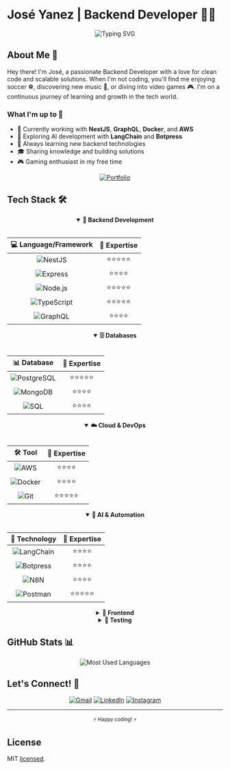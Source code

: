 # José Yanez | Backend Developer 👨‍💻

<div align="center">
  <img src="https://readme-typing-svg.demolab.com?font=Fira+Code&pause=1000&color=2E97A7&center=true&vCenter=true&width=435&lines=Backend+Developer;NestJS+%7C+GraphQL+%7C+AWS;Always+learning+new+technologies" alt="Typing SVG" />
</div>

## About Me 🚀

Hey there! I'm José, a passionate Backend Developer with a love for clean code and scalable solutions. When I'm not coding, you'll find me enjoying soccer ⚽, discovering new music 🎵, or diving into video games 🎮. I'm on a continuous journey of learning and growth in the tech world.

### What I'm up to 🎯
- 💼 Currently working with **NestJS**, **GraphQL**, **Docker**, and **AWS**
- 🤖 Exploring AI development with **LangChain** and **Botpress**
- 🌱 Always learning new backend technologies
- 🎓 Sharing knowledge and building solutions
- 🎮 Gaming enthusiast in my free time

<div align="center">
  
  [![Portfolio](https://img.shields.io/badge/Portfolio-000000?style=for-the-badge&logo=vercel&logoColor=white)](https://josemanuelyc.vercel.app)
  
</div>

## Tech Stack 🛠️

<div align="center">

<!-- Backend Development -->
<details open>
<summary><b>🔹 Backend Development</b></summary>
<br>
<div align="center">

| 💻 Language/Framework | 🎯 Expertise |
| :-----------------: | :---------: |
| ![NestJS](https://img.shields.io/badge/NestJS-E0234E?style=for-the-badge&logo=nestjs&logoColor=white) | ⭐⭐⭐⭐⭐ |
| ![Express](https://img.shields.io/badge/Express-000000?style=for-the-badge&logo=express&logoColor=white) | ⭐⭐⭐⭐ |
| ![Node.js](https://img.shields.io/badge/Node.js-339933?style=for-the-badge&logo=node.js&logoColor=white) | ⭐⭐⭐⭐⭐ |
| ![TypeScript](https://img.shields.io/badge/TypeScript-3178C6?style=for-the-badge&logo=typescript&logoColor=white) | ⭐⭐⭐⭐⭐ |
| ![GraphQL](https://img.shields.io/badge/GraphQL-E10098?style=for-the-badge&logo=graphql&logoColor=white) | ⭐⭐⭐⭐ |

</div>
</details>

<!-- Databases -->
<details open>
<summary><b>🗄️ Databases</b></summary>
<br>
<div align="center">

| 📊 Database | 🎯 Expertise |
| :---------: | :---------: |
| ![PostgreSQL](https://img.shields.io/badge/PostgreSQL-316192?style=for-the-badge&logo=postgresql&logoColor=white) | ⭐⭐⭐⭐⭐ |
| ![MongoDB](https://img.shields.io/badge/MongoDB-47A248?style=for-the-badge&logo=mongodb&logoColor=white) | ⭐⭐⭐⭐ |
| ![SQL](https://img.shields.io/badge/SQL-4479A1?style=for-the-badge&logo=mysql&logoColor=white) | ⭐⭐⭐⭐ |

</div>
</details>

<!-- Cloud & DevOps -->
<details open>
<summary><b>☁️ Cloud & DevOps</b></summary>
<br>
<div align="center">

| 🛠️ Tool | 🎯 Expertise |
| :-----: | :---------: |
| ![AWS](https://img.shields.io/badge/AWS-232F3E?style=for-the-badge&logo=amazon-aws&logoColor=white) | ⭐⭐⭐⭐ |
| ![Docker](https://img.shields.io/badge/Docker-2496ED?style=for-the-badge&logo=docker&logoColor=white) | ⭐⭐⭐⭐ |
| ![Git](https://img.shields.io/badge/Git-F05032?style=for-the-badge&logo=git&logoColor=white) | ⭐⭐⭐⭐⭐ |

</div>
</details>

<!-- AI & Automation -->
<details open>
<summary><b>🤖 AI & Automation</b></summary>
<br>
<div align="center">

| 🧠 Technology | 🎯 Expertise |
| :----------: | :---------: |
| ![LangChain](https://img.shields.io/badge/LangChain-121212?style=for-the-badge&logo=chainlink&logoColor=white) | ⭐⭐⭐⭐ |
| ![Botpress](https://img.shields.io/badge/Botpress-FF4F64?style=for-the-badge&logo=robotframework&logoColor=white) | ⭐⭐⭐⭐ |
| ![N8N](https://img.shields.io/badge/N8N-41B883?style=for-the-badge&logo=n8n&logoColor=white) | ⭐⭐⭐⭐ |
| ![Postman](https://img.shields.io/badge/Postman-FF6C37?style=for-the-badge&logo=postman&logoColor=white) | ⭐⭐⭐⭐⭐ |

</div>
</details>

<!-- Frontend -->
<details>
<summary><b>🎨 Frontend</b></summary>
<br>
<div align="center">

| 🖥️ Technology | 🎯 Expertise |
| :----------: | :---------: |
| ![React](https://img.shields.io/badge/React-20232A?style=for-the-badge&logo=react&logoColor=61DAFB) | ⭐⭐⭐⭐ |
| ![Next.js](https://img.shields.io/badge/Next.js-000000?style=for-the-badge&logo=next.js&logoColor=white) | ⭐⭐⭐⭐ |
| ![Redux](https://img.shields.io/badge/Redux-764ABC?style=for-the-badge&logo=redux&logoColor=white) | ⭐⭐⭐⭐ |
| ![Material-UI](https://img.shields.io/badge/Material--UI-0081CB?style=for-the-badge&logo=material-ui&logoColor=white) | ⭐⭐⭐⭐ |

</div>
</details>

<!-- Testing -->
<details>
<summary><b>🧪 Testing</b></summary>
<br>
<div align="center">

| 🔍 Framework | 🎯 Expertise |
| :----------: | :---------: |
| ![Jest](https://img.shields.io/badge/Jest-C21325?style=for-the-badge&logo=jest&logoColor=white) | ⭐⭐⭐⭐ |
| ![Testing Library](https://img.shields.io/badge/Testing_Library-E33332?style=for-the-badge&logo=testing-library&logoColor=white) | ⭐⭐⭐⭐ |

</div>
</details>

</div>

## GitHub Stats 📊

<div align="center">
  <img src="https://github-readme-stats.vercel.app/api/top-langs/?username=JoseManuelYC&theme=tokyonight&show_icons=true&hide_border=true&layout=compact" alt="Most Used Languages" />
</div>

## Let's Connect! 🤝

<div align="center">
  
[![Gmail](https://img.shields.io/badge/Gmail-D14836?style=for-the-badge&logo=gmail&logoColor=white)](mailto:joseyanezcontact@gmail.com)
[![LinkedIn](https://img.shields.io/badge/LinkedIn-0077B5?style=for-the-badge&logo=linkedin&logoColor=white)](https://www.linkedin.com/in/joseyanez07/)
[![Instagram](https://img.shields.io/badge/Instagram-E4405F?style=for-the-badge&logo=instagram&logoColor=white)](https://www.instagram.com/_joseyanez/?hl=es)

</div>

---
<div align="center">
  <sub>⚡ Happy coding! ⚡</sub>
</div>

## License

MIT [licensed](LICENSE).
